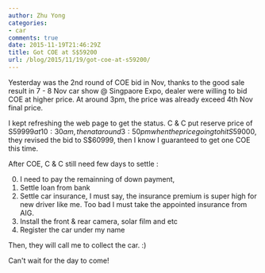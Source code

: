 ```yaml
---
author: Zhu Yong
categories: 
- car
comments: true
date: 2015-11-19T21:46:29Z
title: Got COE at S$59200
url: /blog/2015/11/19/got-coe-at-s59200/
---
```


Yesterday was the 2nd round of COE bid in Nov, thanks to the good sale result in 7 - 8 Nov car show @ Singpaore Expo, dealer were willing to bid COE at higher price. At around 3pm, the price was already exceed 4th Nov final price. 

I kept refreshing the web page to get the status. C & C put reserve price of S$59999 at 10:30am, then at around 3:50pm when the price going to hit S$59000, they revised the bid to S$60999, then I know I guaranteed to get one COE this time. 

After COE,  C & C still need few days to settle :

0. I need to pay the remainning of down payment,
1. Settle loan from bank
2. Settle car insurance, I must say, the insurance premium is super high for new driver like me. Too bad I must take the appointed insurance from AIG. 
3. Install the front & rear camera, solar film and etc
4. Register the car under my name

Then, they will call me to collect the car. :)

Can't wait for the day to come!
